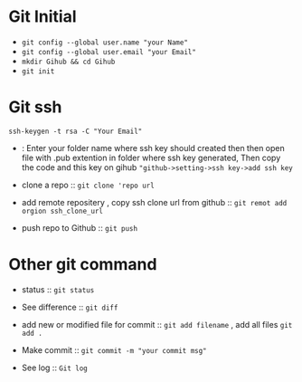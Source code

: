# Git Initial
* `git config --global user.name "your Name"`
* `git config --global user.email "your Email"`
* `mkdir Gihub && cd Gihub`
* `git init`

# Git ssh
`ssh-keygen -t rsa -C "Your Email"`
* : Enter your folder name where ssh key should created then then open file with .pub extention in folder where ssh key generated, Then copy the code and this key on gihub `"github->setting->ssh key->add ssh key`

* clone a repo :: 
`git clone 'repo url `

* add remote repositery , copy ssh clone url from github ::
`git remot add orgion ssh_clone_url`

* push repo to Github ::
`git push`

# Other git command
* status ::
`git status`

* See difference ::
`git diff`

* add new or modified file for commit ::
`git add filename` 
 , add all files  `git add .` 

* Make commit :: 
`git commit -m "your commit msg"`

* See log ::
`Git log`  

 

